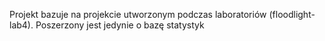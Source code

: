Projekt bazuje na projekcie utworzonym podczas laboratoriów (floodlight-lab4). Poszerzony jest jedynie o bazę statystyk
